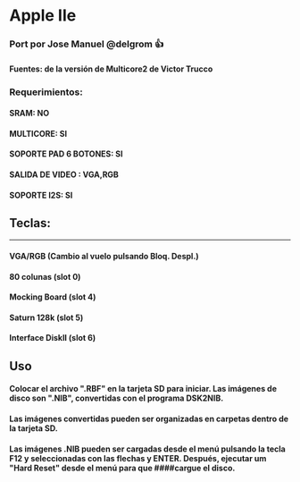 # Apple IIe

### Port por Jose Manuel @delgrom :+1: 
#### Fuentes: de la versión de Multicore2 de Victor Trucco



### Requerimientos: 

#### SRAM: NO

#### MULTICORE: SI

#### SOPORTE PAD 6 BOTONES: SI

#### SALIDA DE VIDEO : VGA,RGB

#### SOPORTE I2S: SI

## Teclas:
-------------
#### VGA/RGB (Cambio al vuelo pulsando Bloq. Despl.)
#### 80 colunas (slot 0)
#### Mocking Board (slot 4)
#### Saturn 128k (slot 5)
#### Interface DiskII (slot 6)

Uso
---
#### Colocar el archivo ".RBF" en la tarjeta SD para iniciar. Las imágenes de disco son ".NIB", convertidas con el programa DSK2NIB.
#### Las imágenes convertidas pueden ser organizadas en carpetas dentro de la tarjeta SD.
#### Las imágenes .NIB pueden ser cargadas desde el menú pulsando la tecla F12 y seleccionadas con las flechas y ENTER. Después, ejecutar um "Hard Reset" desde el menú para que ####cargue el disco.


